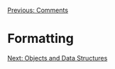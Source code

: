 [Previous: Comments](comments.md)

# Formatting

[Next: Objects and Data Structures](objects-and-data-structures.md)
